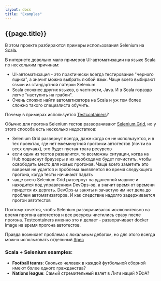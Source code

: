 ```yaml
---
layout: docs 
title: "Examples"
---
```


## {{page.title}}

В этом проекте разбираются примеры использования Selenium на Scala.

В интернете довольно мало примеров UI-автоматизации на языке Scala по нескольким причинам:
- UI-автоматизация - это практически всегда тестирование "черного ящика", а значит можно выбрать любой язык. 
  Чаще всего выбирают языки из стандартной пятерки Selenium.
- Scala сложнее других языков, в частности, Java. И в Scala гораздо легче "наступить на грабли".
- Очень сложно найти автоматизатора на Scala и уж тем более сложно такого специалиста обучить.

Почему в примерах используется [Testcontainers](https://github.com/testcontainers/testcontainers-scala#selenium)? 

Обычно для прогона Selenium тестов разворачивают [Selenium Grid](https://www.selenium.dev/documentation/en/grid/),
но у этого способа есть несколько недостатков:
- Selenium Grid развернут всегда, даже когда он не используется, и в тех проектах,
где нет ежеминутной прогонки автотестов (почти во всех случаях), это будет пустая трата ресурсов
- если один из тестов развалится, то возможны ситуации, когда на Hub подвиснут браузеры
и их необходимо будет почистить, чтобы освободить место для новых прогонов.
Чаще всего заметить это вовремя не удается и проблема выявляется во время следующего прогона, 
когда тесты начинают падать
- чаще всего Selenium Grid развернут на удаленной машине и находится под управлением DevOps-ов, 
а значит время от времени придется их дергать. DevOps-ы заняты и зачастую им нет дела до проблем автоматизаторов. 
И как следствие надолго задерживается прогон автотестов

Поэтому хочется, чтобы Selenium разворачивался исключительно на время прогона автотестов и 
все ресурсы чистились сразу после прогона. 
Testcontainers именно это и делает - разворачивает docker image на время прогона автотестов.

Правда возникает проблема с локальным дебагом, но для этого всегда можно использовать отдельный 
[Spec](https://github.com/artemkorsakov/scalenium/blob/master/scalenium/src/test/scala/com/github/artemkorsakov/spec/LocalDebugSpec.scala)


### Scala + Selenium examples:

- **Football teams**: Сколько человек в каждой футбольной сборной имеют более одного гражданства?
- **Nations league**: Самый стремительный взлет в Лиги наций УЕФА?
